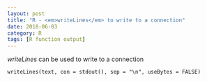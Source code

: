 ```yaml
---
layout: post
title: "R - <em>writeLines</em> to write to a connection"
date: 2018-06-03
category: R
tags: [R function output]
---
```


<em>writeLines</em> can be used to write to a connection 


```
writeLines(text, con = stdout(), sep = "\n", useBytes = FALSE)
```
